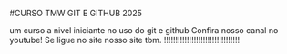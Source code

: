 #CURSO TMW GIT E GITHUB 2025


um curso a nivel iniciante no uso do git e github
Confira nosso canal no youtube!
Se ligue no site nosso site tbm.
!!!!!!!!!!!!!!!!!!!!!!!!!!!!!!!!!